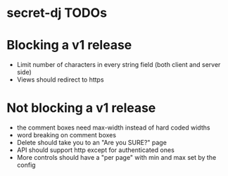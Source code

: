 # secret-dj TODOs

# Blocking a v1 release

- Limit number of characters in every string field (both client and server side)
- Views should redirect to https

# Not blocking a v1 release

- the comment boxes need max-width instead of hard coded widths
- word breaking on comment boxes
- Delete should take you to an "Are you SURE?" page
- API should support http except for authenticated ones
- More controls should have a "per page" with min and max set by the config
